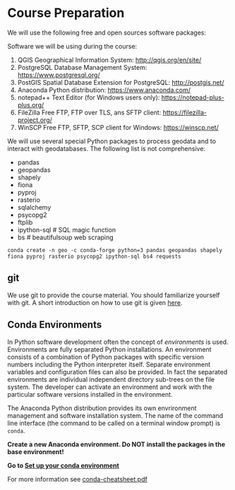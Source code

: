 # Course Preparation

We will use the following free and open sources software packages:

Software we will be using during the course:

1. QGIS Geographical Information System: http://qgis.org/en/site/
1. PostgreSQL Database Management System: https://www.postgresql.org/
1. PostGIS Spatial Database Extension for PostgreSQL: http://postgis.net/  
1. Anaconda Python distribution: https://www.anaconda.com/
1. notepad++ Text Editor (for Windows users only): https://notepad-plus-plus.org/
1. FileZilla Free FTP, FTP over TLS, ans SFTP client: https://filezilla-project.org/
1. WinSCP Free FTP, SFTP, SCP client for Windows: https://winscp.net/

We will use several special Python packages to process geodata and to interact with geodatabases. The following list is not comprehensive:

* pandas
* geopandas
* shapely
* fiona
* pyproj
* rasterio
* sqlalchemy 
* psycopg2
* ftplib
* ipython-sql # SQL magic function
* bs # beautifulsoup web scraping 

```
conda create -n geo -c conda-forge python=3 pandas geopandas shapely fiona pyproj rasterio psycopg2 ipython-sql bs4 requests
```

## git 

We use git to provide the course material. You should familiarize yourself with git. A short introduction on how to use git is given [here](git.md).

## Conda Environments  

In Python software development often the concept of _environments_ is used. Environments are  fully separated Python installations. An environment consists of a combination of Python packages with specific version numbers including the Python interpreter itself. Separate environment variables and configuration files can also be provided. In fact the separated environments are individual independent directory sub-trees on the file system. The developer can activate an environment and work with the particular software versions installed in the environment. 

The Anaconda Python distribution provides its own envrironment management and software installation system. The name of the command line interface (the command to be called on a terminal window prompt) is `conda`.

**Create a new Anaconda environment. Do NOT install the packages in the base environment!**

**Go to [Set up your conda environment](gdal_conda_env.md)**

For more information see [conda-cheatsheet.pdf](https://docs.conda.io/projects/conda/en/4.6.0/_downloads/52a95608c49671267e40c689e0bc00ca/conda-cheatsheet.pdf)

